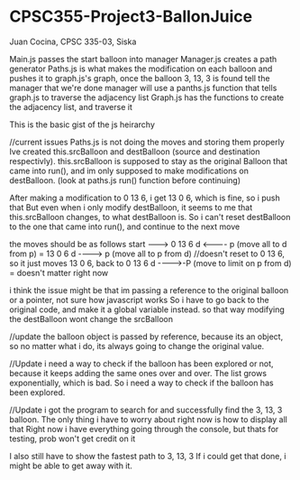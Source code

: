 # CPSC355-Project3-BallonJuice

Juan Cocina, CPSC 335-03, Siska

Main.js passes the start balloon into manager
Manager.js creates a path generator
Paths.js is what makes the modification on each balloon and pushes it to graph.js's graph, once the balloon 3, 13, 3 is found
	tell the manager that we're done
	manager will use a panths.js function that tells graph.js to traverse the adjacency list
Graph.js has the functions to create the adjacency list, and traverse it

This is the basic gist of the js heirarchy

//current issues
Paths.js is not doing the moves and storing them properly
Ive created this.srcBalloon and destBalloon (source and destination respectivly).
this.srcBalloon is supposed to stay as the original Balloon that came into run(), and im only supposed to make modifications on destBalloon.
(look at paths.js run() function before continuing)

After making a modification to 0 13 6, i get 13 0 6, which is fine, so i push that
But even when i only modify destBalloon, it seems to me that this.srcBalloon changes, to what destBalloon is.
So i can't reset destBalloon to the one that came into run(), and continue to the next move

the moves should be as follows
start ---> 0 13 6
d <---- p (move all to d from p) = 13 0 6
d ----> p (move all to p from d) //doesn't reset to 0 13 6, so it just moves 13 0 6, back to 0 13 6
d ---->-P (move to limit on p from d) = doesn't matter right now

i think the issue might be that im passing a reference to the original balloon or a pointer, not sure how javascript works
So i have to go back to the original code, and make it a global variable instead. so that way modifying the destBalloon wont change the srcBalloon

//update
the balloon object is passed by reference, because its an object, so no matter what i do, its always going to change the original value.

//Update
i need a way to check if the balloon has been explored or not, because it keeps adding the same ones over and over.
The list grows exponentially, which is bad.
So i need a way to check if the balloon has been explored.

//Update
i got the program to search for and successfully find the 3, 13, 3 balloon.
The only thing i have to worry about right now is how to display all that
Right now i have everything going through the console, but thats for testing, prob won't get credit on it

I also still have to show the fastest path to 3, 13, 3
If i could get that done, i might be able to get away with it.
